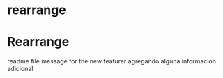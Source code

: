 # rearrange
Rearrange 
==================
readme file message for the new featurer
agregando alguna informacion adicional

